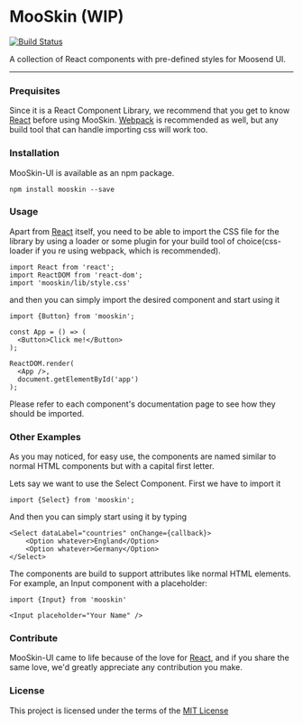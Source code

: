 # MooSkin (WIP)


[![Build Status](https://travis-ci.org/moosend/mooskin-ui.svg?branch=master)](https://travis-ci.org/moosend/mooskin-ui)


A collection of React components with pre-defined styles for Moosend UI.

___

### Prequisites

Since it is a React Component Library, we recommend that you get to know [React](https://facebook.github.io/react/) before using MooSkin.  [Webpack](https://webpack.github.io/) is recommended as well, but any build tool that can handle importing css will work too.

### Installation

MooSkin-UI is available as an npm package.

```
npm install mooskin --save
```

### Usage

Apart from [React](https://facebook.github.io/react/) itself, you need to be able to import the CSS file for the library by using a loader or some plugin for your build tool of choice(css-loader if you re using webpack, which is recommended).

```
import React from 'react';
import ReactDOM from 'react-dom';
import 'mooskin/lib/style.css'
```

and then you can simply import the desired component and start using it

```
import {Button} from 'mooskin';

const App = () => (
  <Button>Click me!</Button>
);

ReactDOM.render(
  <App />,
  document.getElementById('app')
);
```

Please refer to each component's documentation page to see how they should be imported.

### Other Examples

As you may noticed, for easy use, the components are named similar to normal HTML components but with a capital first letter.

Lets say we want to use the Select Component. First we have to import it

```
import {Select} from 'mooskin';
```

And then you can simply start using it by typing

```
<Select dataLabel="countries" onChange={callback}>
    <Option whatever>England</Option>
    <Option whatever>Germany</Option>
</Select>
```

The components are build to support attributes like normal HTML elements. For example, an Input component with a placeholder:

```
import {Input} from 'mooskin'

<Input placeholder="Your Name" />
```

### Contribute

MooSkin-UI came to life because of the love for [React](https://facebook.github.io/react/), and if you share the same love, we'd greatly appreciate any contribution you make.

### License

This project is licensed under the terms of the [MIT License](https://github.com/moosend/mooskin-ui/blob/master/LICENSE)



